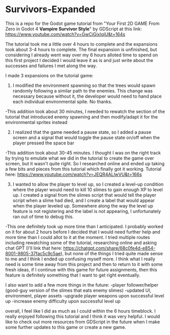 # Survivors-Expanded
This is a repo for the Godot game tutorial from "Your First 2D GAME From Zero in Godot 4 **Vampire Survivor Style**" by GDScript at this link: https://www.youtube.com/watch?v=GwCiGixlqiU&t=164s

The tutorial took me a little over 4 hours to complete and the expansions took about 3-4 hours to complete. The final expansion is unfinished, but considering I already went way over my 6 hours alloted time to spend on this first project I decided I would leave it as is and just write about the successes and failures I met along the way. 

I made 3 expansions on the tutorial game: 
  1. I modified the environment spawning so that the trees would spawn randomly following a similar path to the enemies. This change was necessary because without it, the developer would need to hand place each individual environmental spite. No thanks.

-This addition took about 30 minutes, I needed to rewatch the section of the tutorial that introduced enemy spawning and then modify/adapt it for the environmental sprites instead
       
  2. I realized that the game needed a pause state, so I added a pause screen and a signal that would toggle the pause state on/off when the player pressed the space bar

-This addition took about 30-45 minutes. I thought I was on the right track by trying to emulate what we did in the tutorial to create the game over screen, but it wasn't quite right. So I researched online and ended up taking a few bits and pieces from this tutorial which finally got it working. Tutorial here: https://www.youtube.com/watch?v=JEQR4ALlwVU&t=166s

  3. I wanted to allow the player to level up, so I created a level-up condition where the player would need to kill 10 slimes to gain enough XP to level up. I created a signal from the slimes script that would tell the player script when a slime had died, and I create a label that would appear when the player leveled up. Somewhere along the way the level up feature is not registering and the label is not appearing, I unfortunately ran out of time to debug this.

-This one definitely took up more time than I anticipated. I probably worked on it for about 2 hours before I decided that I would need further help and more time than I could allot to it at the moment. I tried multiple routes including rewatching some of the tutorial, researching online and asking chat GPT (I'll link that here: https://chatgpt.com/share/68c0fe4d-e854-8001-9805-37fac5c9c5ae), but none of the things I tried quite made sense to me and I think I ended up confusing myself more. I think what I really need is some time away from this project and then to return to it with some fresh ideas, if I continue with this game for future assignments, then this feature is definitely something that I want to get right eventually.



I also want to add a few more things in the future: 
-player follower/helper (good-guy version of the slimes that eats enemy slimes)
-updated UI, environment, player assets
-upgrade player weapons upon successful level up
-increase enemy difficulty upon successful level up

overall, I feel like I did as much as I could within the 6 hours timeblock. I really enjoyed following this tutorial and I think it was very helpful. I would like to check out more resources from GDScript in the future when I make some further updates to this game or create a new game. 
